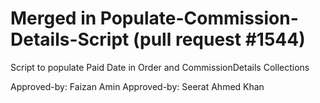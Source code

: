 # Merged in Populate-Commission-Details-Script (pull request #1544)

Script to populate Paid Date in Order and CommissionDetails Collections

Approved-by: Faizan Amin
Approved-by: Seerat Ahmed Khan
